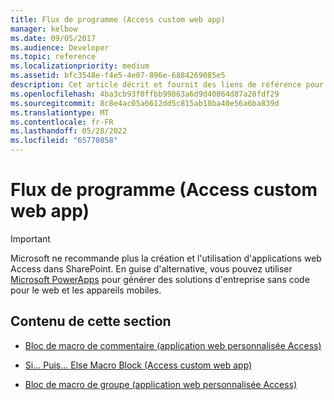```yaml
---
title: Flux de programme (Access custom web app)
manager: kelbow
ms.date: 09/05/2017
ms.audience: Developer
ms.topic: reference
ms.localizationpriority: medium
ms.assetid: bfc3548e-f4e5-4e07-896e-6884269085e5
description: Cet article décrit et fournit des liens de référence pour le flux de programme (accéder à une application web personnalisée).
ms.openlocfilehash: 4ba3cb93f0ffbb99863a6d9d40864d87a28fdf29
ms.sourcegitcommit: 8c8e4ac05a6612dd5c815ab18ba40e56a6ba839d
ms.translationtype: MT
ms.contentlocale: fr-FR
ms.lasthandoff: 05/28/2022
ms.locfileid: "65770858"
---
```

# <a name="program-flow-access-custom-web-app"></a>Flux de programme (Access custom web app)

> [!IMPORTANT]
> Microsoft ne recommande plus la création et l'utilisation d'applications web Access dans SharePoint. En guise d'alternative, vous pouvez utiliser [Microsoft PowerApps](https://powerapps.microsoft.com/) pour générer des solutions d'entreprise sans code pour le web et les appareils mobiles. 
  
## <a name="in-this-section"></a>Contenu de cette section

- [Bloc de macro de commentaire (application web personnalisée Access)](comment-macro-block-access-custom-web-app.md)
    
- [Si... Puis... Else Macro Block (Access custom web app)](ifthenelse-macro-block-access-custom-web-app.md)
    
- [Bloc de macro de groupe (application web personnalisée Access)](group-macro-block-access-custom-web-app.md)
    

